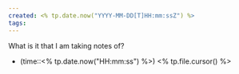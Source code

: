 ```yaml
---
created: <% tp.date.now("YYYY-MM-DD[T]HH:mm:ssZ") %>
tags:
---
```

What is it that I am taking notes of?

- (time::<% tp.date.now("HH:mm:ss") %>) <% tp.file.cursor() %>